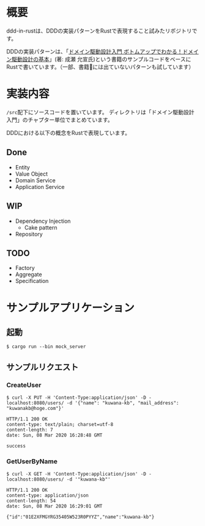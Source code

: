 # 概要
ddd-in-rustは、DDDの実装パターンをRustで表現すること試みたリポジトリです。

DDDの実装パターンは、「[ドメイン駆動設計入門 ボトムアップでわかる！ドメイン駆動設計の基本](https://www.amazon.co.jp/dp/B082WXZVPC/ref=dp-kindle-redirect?_encoding=UTF8&btkr=1)」(著: 成瀬 允宣氏)という書籍のサンプルコードをベースにRustで書いています。（一部、書籍には出ていないパターンも試しています）

# 実装内容
`/src`配下にソースコードを置いています。
ディレクトリは「ドメイン駆動設計入門」のチャプター単位でまとめています。

DDDにおける以下の概念をRustで表現しています。
## Done
* Entity
* Value Object
* Domain Service
* Application Service

## WIP
* Dependency Injection
  * Cake pattern
* Repository

## TODO
* Factory
* Aggregate
* Specification

# サンプルアプリケーション

## 起動
```shell
$ cargo run --bin mock_server
```
## サンプルリクエスト

### CreateUser
```shell
$ curl -X PUT -H 'Content-Type:application/json' -D - localhost:8080/users/ -d '{"name": "kuwana-kb", "mail_address": "kuwanakb@hoge.com"}'

HTTP/1.1 200 OK
content-type: text/plain; charset=utf-8
content-length: 7
date: Sun, 08 Mar 2020 16:28:48 GMT

success
```

### GetUserByName
```shell
$ curl -X GET -H 'Content-Type:application/json' -D - localhost:8080/users/ -d '"kuwana-kb"'

HTTP/1.1 200 OK
content-type: application/json
content-length: 54
date: Sun, 08 Mar 2020 16:29:01 GMT

{"id":"01E2XFMGYRG35405W523R0PYYZ","name":"kuwana-kb"}
```
